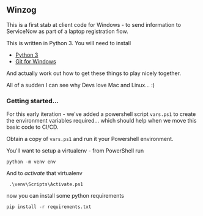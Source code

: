 Winzog
---

This is a first stab at client code for Windows - to send information to ServiceNow as part of a laptop registration flow.

This is written in Python 3. You will need to install

* [Python 3](https://www.python.org/downloads/windows/)
* [Git for Windows](https://git-scm.com/download/win)

And actually work out how to get these things to play nicely together.

All of a sudden I can see why Devs love Mac and Linux... :)

### Getting started...

For this early iteration - we've added a powershell script `vars.ps1` to create the environment variables required... which should help when we move this basic code to CI/CD.

Obtain a copy of `vars.ps1` and run it your Powershell environment.

You'll want to setup a virtualenv - from PowerShell run

    python -m venv env

And to _activate_ that virtualenv

     .\venv\Scripts\Activate.ps1

now you can install some python requirements

    pip install -r requirements.txt